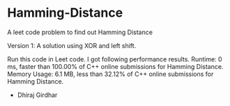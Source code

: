 # Hamming-Distance
A leet code problem to find out Hamming Distance

Version 1: A solution using XOR and left shift.

Run this code in Leet code. I got following performance results.
Runtime: 0 ms, faster than 100.00% of C++ online submissions for Hamming Distance.
Memory Usage: 6.1 MB, less than 32.12% of C++ online submissions for Hamming Distance.

- Dhiraj Girdhar
